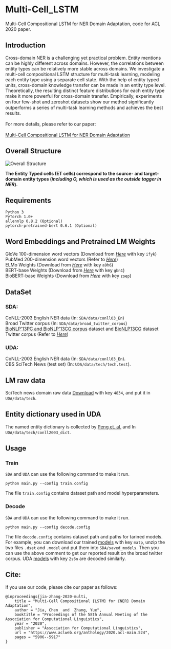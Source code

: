 # Multi-Cell_LSTM
Multi-Cell Compositional LSTM for NER Domain Adaptation, code for ACL 2020 paper.

## Introduction
Cross-domain NER is a challenging yet practical problem. Entity mentions can be highly different across domains. However, the correlations between entity types can be relatively more stable across domains. We investigate a multi-cell compositional LSTM structure for multi-task learning, modeling each entity type using a separate cell state. With the help of entity typed units, cross-domain knowledge transfer can be made in an entity type level. Theoretically, the resulting distinct feature distributions for each entity type make it more powerful for cross-domain transfer. Empirically, experiments on four few-shot and zeroshot datasets show our method signiﬁcantly outperforms a series of multi-task learning methods and achieves the best results.
<br> <br>
For more details, please refer to our paper:
<br><br>
[Multi-Cell Compositional LSTM for NER Domain Adaptation](https://www.aclweb.org/anthology/2020.acl-main.524.pdf)

## Overall Structure
![Overall Structure](https://github.com/jiachenwestlake/Multi-Cell_LSTM/blob/master/overall_structure.PNG)

**The Entity Typed cells (ET cells) correspond to the source- and target-domain entity types (_including O, which is used as the outside tagger in NER_).**

## Requirements
```
Python 3 
PyTorch 1.0+
allennlp 0.8.2 (Optional)
pytorch-pretrained-bert 0.6.1 (Optional)
```

## Word Embeddings and Pretrained LM Weights
GloVe 100-dimension word vectors (Download from [*Here*](https://pan.baidu.com/s/1kgwVCGkbmcUVYyLb8VlXeQ) with key `ifyk`) <br>
PubMed 200-dimension word vectors (Refer to [*Here*](https://www.aclweb.org/anthology/W16-2922/)) <br>
ELMo Weights (Download from [*Here*](https://pan.baidu.com/s/1I4589wAsI-pivRcA4kTavg) with key `a9h6`) <br>
BERT-base Weights (Download from [*Here*](https://pan.baidu.com/s/1c1sK_J-cbJvtz52WyA9IBg) with key `gbn1`) <br>
BioBERT-base Weights (Download from [*Here*](https://pan.baidu.com/s/1Mj81A9SRtXwQ_SZoV8vHfA) with key `zsep`)

## DataSet
### SDA:
CoNLL-2003 English NER data (In: `SDA/data/conll03_En`) <br>
Broad Twitter corpus (In: `SDA/data/broad_twitter_corpus`) <br>
[BioNLP'13PC and BioNLP'13CG corpus](https://github.com/cambridgeltl/MTL-Bioinformatics-2016/tree/master/data) dataset and [BioNLP13CG](https://github.com/cambridgeltl/MTL-Bioinformatics-2016/tree/master/data) dataset <br>
Twitter corpus (Refer to [*Here*](https://www.aclweb.org/anthology/P18-1185.pdf))

### UDA:
CoNLL-2003 English NER data (In: `SDA/data/conll03_En`). <br>
CBS SciTech News (test set) (In: `UDA/data/tech/tech.test`). <br>

## LM raw data
SciTech news domain raw data [Download](https://pan.baidu.com/s/1_gv5eop_lL3HEUbhj8JqQg) with key `4834`, and put it in `UDA/data/tech`. 

## Entity dictionary used in UDA
The named entity dictionary is collected by [Peng et. al.](https://arxiv.org/pdf/1906.01378.pdf) and In `UDA/data/tech/conll2003_dict`.

## Usage
### Train
`SDA` and `UDA` can use the following command to make it run. <br>
```
python main.py --config train.config
```
The file `train.config` contains dataset path and model hyperparameters.

### Decode
`SDA` and `UDA` can use the following command to make it run. <br>
```
python main.py --config decode.config
```
The file `decode.config` contains dataset path and paths for tarined models. <br>
For example, you can download our trained [models](https://pan.baidu.com/s/1Tdoli7QiPl2SUL6N6w4X3g) with key `matp`, unzip the two files `.dset` and `.model` and put them into `SDA/saved_models`. Then you can use the above comment to get our reported result on the broad twitter corpus. UDA [models](https://pan.baidu.com/s/1ji7REqVJOdrAfI4v5Mv3Mw) with key `2s6n` are decoded similarly.


## Cite:
If you use our code, please cite our paper as follows:
```
@inproceedings{jia-zhang-2020-multi,
    title = "Multi-Cell Compositional {LSTM} for {NER} Domain Adaptation",
    author = "Jia, Chen  and  Zhang, Yue",
    booktitle = "Proceedings of the 58th Annual Meeting of the Association for Computational Linguistics",
    year = "2020",
    publisher = "Association for Computational Linguistics",
    url = "https://www.aclweb.org/anthology/2020.acl-main.524",
    pages = "5906--5917"
}
```
